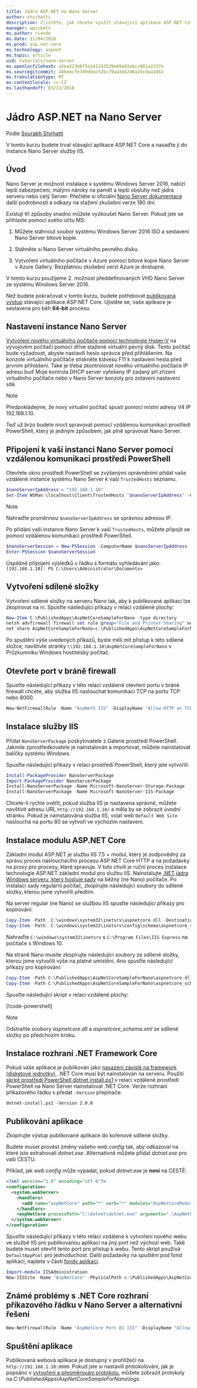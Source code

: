 ```yaml
---
title: Jádro ASP.NET na Nano Server
author: shirhatti
description: Zjistěte, jak chcete využít stávající aplikace ASP.NET Core a nasaďte ho do instance Nano Server služby IIS.
manager: wpickett
ms.author: riande
ms.date: 11/04/2016
ms.prod: asp.net-core
ms.technology: aspnet
ms.topic: article
uid: tutorials/nano-server
ms.openlocfilehash: a5ea323b6f5e141143529e69e83abcc081a2337e
ms.sourcegitcommit: 48beecfe749ddac52bc79aa3eb246a2dcdaa1862
ms.translationtype: MT
ms.contentlocale: cs-CZ
ms.lasthandoff: 03/22/2018
---
```

# <a name="aspnet-core-on-nano-server"></a>Jádro ASP.NET na Nano Server

Podle [Sourabh Shirhatti](https://twitter.com/sshirhatti)

V tomto kurzu budete trvat stávající aplikace ASP.NET Core a nasaďte ji do instance Nano Server služby IIS.

## <a name="introduction"></a>Úvod

Nano Server je možnost instalace v systému Windows Server 2016, nabízí lepší zabezpečení, malými nároky na paměť a lepší obsluhy než jádra serveru nebo celý Server. Přečtěte si oficiální [Nano Server dokumentace](https://docs.microsoft.com/windows-server/get-started/getting-started-with-nano-server) další podrobnosti a odkazy na stažení zkušební verze 180 dní. 

Existují tři způsoby snadno můžete vyzkoušet Nano Server. Pokud jste se přihlaste pomocí svého účtu MS:

1. Můžete stáhnout soubor systému Windows Server 2016 ISO a sestavení Nano Server bitové kopie.

2. Stáhněte si Nano Server virtuálního pevného disku.

3. Vytvoření virtuálního počítače v Azure pomocí bitové kopie Nano Server v Azure Gallery. Bezplatnou zkušební verzi Azure je dostupné.

V tomto kurzu použijeme 2. možnost předdefinovaných VHD Nano Server ze systému Windows Server 2016.

Než budete pokračovat v tomto kurzu, budete potřebovat [publikovaná výstup](xref:host-and-deploy/directory-structure) stávající aplikace ASP.NET Core. Ujistěte se, vaše aplikace je sestavena pro běh **64-bit** procesu.

## <a name="setting-up-the-nano-server-instance"></a>Nastavení instance Nano Server

[Vytvoření nového virtuálního počítače pomocí technologie Hyper-V](https://technet.microsoft.com/library/hh846766.aspx) na vývojovém počítači pomocí dříve stažené virtuální pevný disk. Tento počítač bude vyžadovat, abyste nastavili heslo správce před přihlášením. Na konzole virtuálního počítače stiskněte klávesu F11 k nastavení hesla před prvním přihlášení. Také je třeba zkontrolovat nového virtuálního počítače IP adresu buď Moje kontrola DHCP server vyřešeny IP zadaný při zřízení virtuálního počítače nebo v Nano Server konzoly pro zotavení nastavení sítě.

> [!NOTE]
> Předpokládejme, že nový virtuální počítač spustí pomocí místní adresy V4 IP 192.168.1.10.

Teď už brzo budete moct spravovat pomocí vzdálenou komunikaci prostředí PowerShell, který je jediným způsobem, jak plně spravovat Nano Server.

## <a name="connecting-to-your-nano-server-instance-using-powershell-remoting"></a>Připojení k vaší instanci Nano Server pomocí vzdálenou komunikaci prostředí PowerShell

Otevřete okno prostředí PowerShell se zvýšenými oprávněními přidat vaše vzdálené instance systému Nano Server k vaší `TrustedHosts` seznamu.

```PowerShell
$nanoServerIpAddress = "192.168.1.10"
Set-Item WSMan:\localhost\Client\TrustedHosts "$nanoServerIpAddress" -Concatenate -Force
```

> [!NOTE]
> Nahraďte proměnnou `$nanoServerIpAddress` se správnou adresou IP.

Po přidání vaší instance Nano Server k vaší `TrustedHosts`, můžete připojit se pomocí vzdálenou komunikaci prostředí PowerShell.

```PowerShell
$nanoServerSession = New-PSSession -ComputerName $nanoServerIpAddress -Credential ~\Administrator
Enter-PSSession $nanoServerSession
```

Úspěšné připojení výsledků v řádku s formátu vyhledávání jako: `[192.168.1.10]: PS C:\Users\Administrator\Documents>`

## <a name="creating-a-file-share"></a>Vytvoření sdílené složky

Vytvoření sdílené složky na serveru Nano tak, aby k publikované aplikaci lze zkopírovat na ni. Spusťte následující příkazy v relaci vzdálené plochy:

```PowerShell
New-Item C:\PublishedApps\AspNetCoreSampleForNano -type directory
netsh advfirewall firewall set rule group="File and Printer Sharing" new enable=yes
net share AspNetCoreSampleForNano=c:\PublishedApps\AspNetCoreSampleForNano /GRANT:EVERYONE`,FULL
```

Po spuštění výše uvedených příkazů, byste měli mít přístup k této sdílené složce, navštivte stránky `\\192.168.1.10\AspNetCoreSampleForNano` v Průzkumníku Windows hostitelský počítač.

## <a name="open-port-in-the-firewall"></a>Otevřete port v bráně firewall

Spusťte následující příkazy v této relaci vzdálené otevření portu v bráně firewall chcete, aby služba IIS naslouchat komunikaci TCP na portu TCP nebo 8000.

```PowerShell
New-NetFirewallRule -Name "AspNet5 IIS" -DisplayName "Allow HTTP on TCP/8000" -Protocol TCP -LocalPort 8000 -Action Allow -Enabled True
```

## <a name="installing-iis"></a>Instalace služby IIS

Přidat `NanoServerPackage` poskytovatele z Galerie prostředí PowerShell. Jakmile zprostředkovatele je nainstalován a importovat, můžete nainstalovat balíčky systému Windows.

Spusťte následující příkazy v relaci prostředí PowerShell, který jste vytvořili:

```PowerShell
Install-PackageProvider NanoServerPackage
Import-PackageProvider NanoServerPackage
Install-NanoServerPackage -Name Microsoft-NanoServer-Storage-Package
Install-NanoServerPackage -Name Microsoft-NanoServer-IIS-Package
```

Chcete-li rychle ověřit, pokud služba IIS je nastavena správně, můžete navštívit adresu URL `http://192.168.1.10/` a měla by se zobrazit úvodní stránku. Pokud je nainstalována služba IIS, volat web `Default Web Site` naslouchá na portu 80 se vytvoří ve výchozím nastavení.

## <a name="install-the-aspnet-core-module"></a>Instalace modulu ASP.NET Core

Základní modul ASP.NET je službu IIS 7.5 + modul, který je zodpovědný za správu proces naslouchacího procesu ASP.NET Core HTTP a na požadavky na proxy pro procesy, které spravuje. V tuto chvíli je ruční proces instalace technologie ASP.NET základní modul pro službu IIS. Nainstalujte [.NET jádra Windows serveru, který hostuje sady](xref:host-and-deploy/iis/index#install-the-net-core-windows-server-hosting-bundle) na běžný (ne Nano) počítače. Po instalaci sady regulární počítač, zkopírujte následující soubory do sdílené složky, kterou jsme vytvořili předtím.

Na server regular (ne Nano) se službou IIS spusťte následující příkazy pro kopírování:

```PowerShell
Copy-Item -Path  C:\windows\system32\inetsrv\aspnetcore.dll -Destination `\\<nanoserver-ip-address>\AspNetCoreSampleForNano`
Copy-Item -Path  C:\windows\system32\inetsrv\config\schema\aspnetcore_schema.xml -Destination `\\<nanoserver-ip-address>\AspNetCoreSampleForNano`
```

Nahraďte `C:\windows\system32\inetsrv` s `C:\Program Files\IIS Express` na počítače s Windows 10.

Na straně Nano musíte zkopírujte následující soubory ze sdílené složky, kterou jsme vytvořili výše na platné umístění. Ano spusťte následující příkazy pro kopírování:

```PowerShell
Copy-Item -Path C:\PublishedApps\AspNetCoreSampleForNano\aspnetcore.dll -Destination C:\windows\system32\inetsrv\
Copy-Item -Path C:\PublishedApps\AspNetCoreSampleForNano\aspnetcore_schema.xml -Destination C:\windows\system32\inetsrv\config\schema\
```

Spusťte následující skript v relaci vzdálené plochy:

[!code-powershell[](nano-server/enable-aspnetcoremodule.ps1)]

> [!NOTE]
> Odstraňte soubory *aspnetcore.dll* a *aspnetcore_schema.xml* ze sdílené složky po předchozím kroku.

## <a name="installing-net-core-framework"></a>Instalace rozhraní .NET Framework Core

Pokud vaše aplikace je publikován jako [nasazení závislé na framework (disketové jednotky)](/dotnet/core/deploying/#framework-dependent-deployments-fdd), .NET Core musí být nainstalován na serveru. Použití [skript prostředí PowerShell dotnet install.ps1](https://dot.net/v1/dotnet-install.ps1) v relaci vzdálené prostředí PowerShell na Nano Server nainstalovat .NET Core. Verze rozhraní příkazového řádku s předat `-Version` přepínače:

```console
dotnet-install.ps1 -Version 2.0.0
```

## <a name="publishing-the-application"></a>Publikování aplikace

Zkopírujte výstup publikované aplikace do kořenové sdílené složky.

Budete muset provést změny vašeho *web.config* tak, aby odkazoval na které jste extrahovali *dotnet.exe*. Alternativně můžete přidat *dotnet.exe* pro vaši CESTU.

Příklad, jak *web.config* může vypadat, pokud *dotnet.exe* je **není** na CESTĚ:

```xml
<?xml version="1.0" encoding="utf-8"?>
<configuration>
  <system.webServer>
    <handlers>
      <add name="aspNetCore" path="*" verb="*" modules="AspNetCoreModule" resourceType="Unspecified" />
    </handlers>
    <aspNetCore processPath="C:\dotnet\dotnet.exe" arguments=".\AspNetCoreSampleForNano.dll" stdoutLogEnabled="false" stdoutLogFile=".\logs\aspnetcore-stdout" forwardWindowsAuthToken="true" />
  </system.webServer>
</configuration>
```

Spusťte následující příkazy v této relaci vzdálené k vytvoření nového webu ve službě IIS pro publikovanou aplikaci na jiný port než výchozí web. Také budete muset otevřít tento port pro přístup k webu. Tento skript používá `DefaultAppPool` pro jednoduchost. Další požadavky na spuštění pod fond aplikací, najdete v části [fondy aplikací](xref:host-and-deploy/iis/index#application-pools).

```PowerShell
Import-module IISAdministration
New-IISSite -Name "AspNetCore" -PhysicalPath c:\PublishedApps\AspNetCoreSampleForNano -BindingInformation "*:8000:"
```

## <a name="known-issue-running-net-core-cli-on-nano-server-and-workaround"></a>Známé problémy s .NET Core rozhraní příkazového řádku v Nano Server a alternativní řešení
```PowerShell
New-NetFirewallRule -Name "AspNetCore Port 81 IIS" -DisplayName "Allow HTTP on TCP/81" -Protocol TCP -LocalPort 81 -Action Allow -Enabled True
```

## <a name="running-the-application"></a>Spuštění aplikace

Publikovaná webová aplikace je dostupný v prohlížeči na `http://192.168.1.10:8000`. Pokud jste si nastavili protokolování, jak je popsáno v [vytvoření a přesměrování protokolu](xref:host-and-deploy/aspnet-core-module#log-creation-and-redirection), můžete zobrazit protokoly na *C:\PublishedApps\AspNetCoreSampleForNano\logs*.
